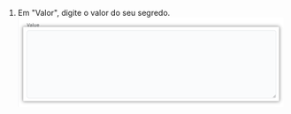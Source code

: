 1. Em "Valor", digite o valor do seu segredo. ![Caixa de texto "Valor"](/assets/images/help/settings/codespaces-secret-value-field.png)
